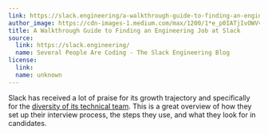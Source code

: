 ```yaml
---
link: https://slack.engineering/a-walkthrough-guide-to-finding-an-engineering-job-at-slack-dc07dd7b0144
author_image: https://cdn-images-1.medium.com/max/1200/1*e_p0IATjIvOWVvErChbwNQ.jpeg
title: A Walkthrough Guide to Finding an Engineering Job at Slack
source:
  link: https://slack.engineering/
  name: Several People Are Coding - The Slack Engineering Blog
license:
  link:
  name: unknown
---
```

<p>Slack has received a lot of praise for its growth trajectory and specifically for the <a href="https://www.theatlantic.com/technology/archive/2018/04/how-slack-got-ahead-in-diversity/558806/" target="_blank">diversity of its technical team</a>. This is a great overview of how they set up their interview process, the steps they use, and what they look for in candidates.</p>
